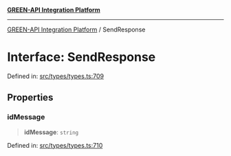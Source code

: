 [**GREEN-API Integration Platform**](../README.md)

***

[GREEN-API Integration Platform](../globals.md) / SendResponse

# Interface: SendResponse

Defined in: [src/types/types.ts:709](https://github.com/green-api/greenapi-integration/blob/63683bb8d19b76d9e4ce6bd0a8121d8d2cf428af/src/types/types.ts#L709)

## Properties

### idMessage

> **idMessage**: `string`

Defined in: [src/types/types.ts:710](https://github.com/green-api/greenapi-integration/blob/63683bb8d19b76d9e4ce6bd0a8121d8d2cf428af/src/types/types.ts#L710)
